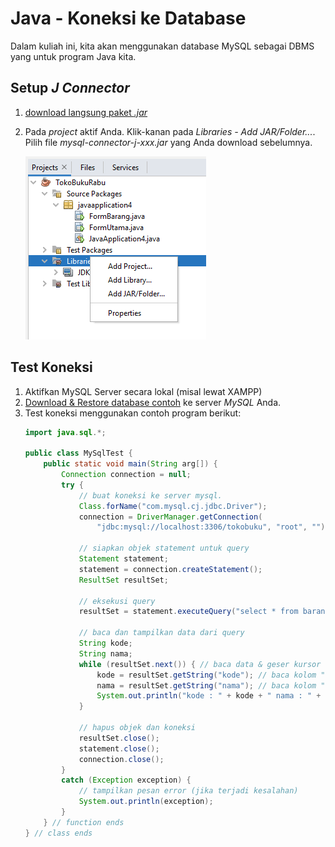 # Java - Koneksi ke Database
Dalam kuliah ini, kita akan menggunakan database MySQL sebagai DBMS yang untuk program Java kita.

## Setup _J Connector_
1. [download langsung paket _.jar_](https://github.com/pujangga123/ruang-belajar-java/raw/main/src/mysql-connector-j-8.0.33.jar)

2. Pada _project_ aktif Anda. Klik-kanan pada _Libraries - Add JAR/Folder..._. Pilih file _mysql-connector-j-xxx.jar_ yang Anda download sebelumnya.
   
   ![](images/22-jcon-install-5.png)

## Test Koneksi
1. Aktifkan MySQL Server secara lokal (misal lewat XAMPP)
2. [Download & Restore database contoh](https://raw.githubusercontent.com/pujangga123/ruang-belajar-java/main/src/tokobuku.sql) ke server _MySQL_ Anda.
3. Test koneksi menggunakan contoh program berikut:
    ```java
    import java.sql.*;
    
    public class MySqlTest {
        public static void main(String arg[]) {
            Connection connection = null;
            try {
                // buat koneksi ke server mysql.
                Class.forName("com.mysql.cj.jdbc.Driver");
                connection = DriverManager.getConnection(
                    "jdbc:mysql://localhost:3306/tokobuku", "root", "");
    
                // siapkan objek statement untuk query
                Statement statement;
                statement = connection.createStatement();
                ResultSet resultSet;

                // eksekusi query
                resultSet = statement.executeQuery("select * from barang");

                // baca dan tampilkan data dari query
                String kode;
                String nama;
                while (resultSet.next()) { // baca data & geser kursor ke record selanjutnya
                    kode = resultSet.getString("kode"); // baca kolom "kode"
                    nama = resultSet.getString("nama"); // baca kolom "nama"
                    System.out.println("kode : " + kode + " nama : " + nama); // tampilkan data
                }

                // hapus objek dan koneksi
                resultSet.close();
                statement.close();
                connection.close();
            }
            catch (Exception exception) {
                // tampilkan pesan error (jika terjadi kesalahan)
                System.out.println(exception);
            }
        } // function ends
    } // class ends
    ```

